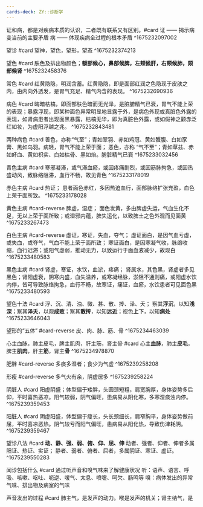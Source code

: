```yaml
---
cards-deck: ZY::诊断学
---
```


证和病，都是对疾病本质的认识，二者既有联系又有区别。#card
证 —— 揭示病变当前的主要矛盾
病 —— 体现疾病全过程的根本矛盾
^1675232097002

望诊 #card 
望神，望色，望形，望态
^1675232374213

望色 #card 
肤色及排出物颜色；**额部候心，鼻部候脾，左颊候肝，右颊候肺，颏部候肾**
^1675232458376

常色 #card 
红黄隐隐，明润含蓄。红黄隐隐，即是面部红润之色隐现于皮肤之内，由内向外透发，是胃气充足、精气内含的表现。
^1675232690936

病色 #card 
晦暗枯槁，即面部肤色暗而无光泽，是脏腑精气已衰，胃气不能上荣的表现；暴露浮现，即某种面色异常明显地显露于外，是病色外现或真脏色外露的表现，如肾病患者出现面黑暴露，枯槁无华，即为真脏色外露，或如假神之颧赤泛红如妆，为虚阳浮越之兆。
^1675232843481

两种病色 #card 
善色，亦称“气至”；青如翠羽、赤如鸡冠、黄如蟹腹、白如豕膏、黑如乌羽。病轻，胃气不能上荣于面；
恶色，亦称 “气不至”；青如草兹、赤如衃血、黄如枳实、白如枯骨、黑如炲。腑脏精气已衰
^1675233032456

青色主病 #card 
寒邪凝滞，或气滞血瘀，或因疼痛剧烈，或因筋脉拘急，或因热盛动风，致脉络阻滞，血行不畅，故见青色 
^1675233178019


赤色主病 #card 
热证；
患者面色赤红，多因热迫血行，面部脉络扩张充盈，血色上荣于面所致。
^1675233178028

黄色主病 #card-reverse
脾虚，湿症；
面色发黄，多由脾虚失运，气血生化不足，无以上荣于面所致；或湿邪内蕴，脾失运化，以致脾土之色外观而见面黄
^1675233267473

白色主病 #card-reverse 
虚证，寒证，失血，夺气；
虚证面白，是因气血亏虚，或失血，或夺气，气血不能上荣于面所致；
寒证面白，是因寒凝气收，脉络收缩，血行迟滞；或阳气虚弱，推动无力，以致运行于面血液减少，故现白
^1675233480583

黑色主病 #card 
肾虚，寒证，水饮，血淤，疼痛；
肾属水，其色黑，肾虚者多见黑色；肾阳虚衰，阴寒内盛，血失温养，或寒凝经脉，淤阻不通则痛，或阳虚水饮内停，皆可导致脉络拘急，血行不畅，故寒证，痛证，血瘀，水饮患者可见面色黑
^1675233480593

望色十法 #card 
浮、沉、清、浊、微、甚、散、抟、泽、夭；
察其**浮沉**，以知**浅深**；察其**泽夭**，以观**成败**；察其**散抟**，以知**远近**；视色**上下**，以知**病处**
^1675233646043


望形的“五体” #card-reverse 
皮、肉、脉、筋、骨
^1675234463039


心主血脉，肺主皮毛，脾主肌肉，肝主筋，肾主骨 #card 
心主**血脉**，肺主**皮毛**，脾主**肌肉**，肝主**筋**，肾主**骨**
^1675234978870

肥胖 #card-reverse 
多痰多湿者；食少为气虚 
^1675239258208

形瘦 #card-reverse 
多气火有余，阴虚居多
^1675239258224

阴脏人 #card 
阳虚阴盛；体型偏于矮胖，头圆颈短粗，肩宽胸厚，身体姿势多后仰，平时喜热恶凉。阳气较弱，阴气偏旺，患病易从阴化寒，多寒湿痰浊内停。
^1675239359453


阳脏人 #card 
阴虚阳盛，体型偏于瘦长，头长颈细长，肩窄胸平，身体姿势做前屈，平时喜凉恶热。阴气较亏而阳气偏旺，患病易从阳化热，导致伤津耗阴。
^1675239359467

望诊八法 #card 
**动、静、强、弱、俯、仰、屈、伸**
动者、强者、仰者、伸者多属阳证、热证、实证；
静者、弱者、俯者、屈者，多属阴证、寒证、虚证。
^1675239550283

闻诊包括什么 #card 
通过听声音和嗅气味来了解健康状况
听：语声、语言、呼吸、咳嗽、呕吐、呃逆、嗳气、太息、喷嚏、呵欠、肠鸣等
嗅：病体发出的异常气味、排出物及病室的气味

声音发出的过程 #card 
肺主气，是发声的动力。喉是发声的机关；肾主纳气，是
